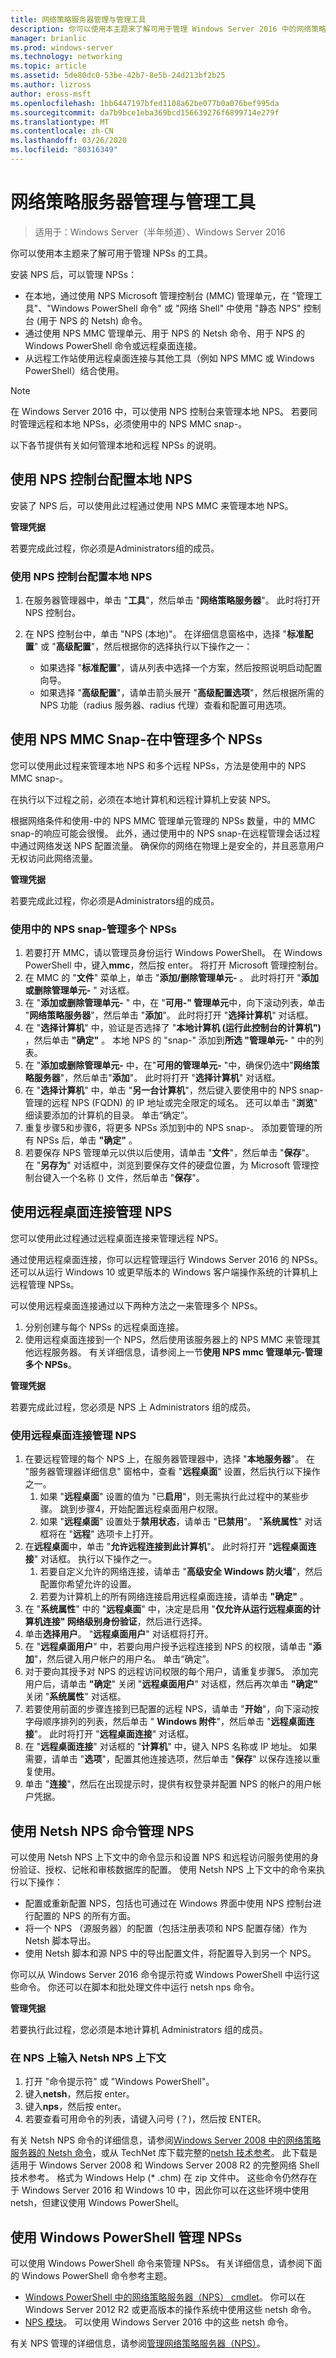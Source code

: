 ```yaml
---
title: 网络策略服务器管理与管理工具
description: 你可以使用本主题来了解可用于管理 Windows Server 2016 中的网络策略服务器的工具。
manager: brianlic
ms.prod: windows-server
ms.technology: networking
ms.topic: article
ms.assetid: 5de80dc0-53be-42b7-8e5b-24d213bf2b25
ms.author: lizross
author: eross-msft
ms.openlocfilehash: 1bb6447197bfed1108a62be077b0a076bef995da
ms.sourcegitcommit: da7b9bce1eba369bcd156639276f6899714e279f
ms.translationtype: MT
ms.contentlocale: zh-CN
ms.lasthandoff: 03/26/2020
ms.locfileid: "80316349"
---
```

# <a name="network-policy-server-management-with-administration-tools"></a>网络策略服务器管理与管理工具

>适用于：Windows Server（半年频道）、Windows Server 2016

你可以使用本主题来了解可用于管理 NPSs 的工具。

安装 NPS 后，可以管理 NPSs：

- 在本地，通过使用 NPS Microsoft 管理控制台 \(MMC\) 管理单元，在 "管理工具"、"Windows PowerShell 命令" 或 "网络 Shell" 中使用 "静态 NPS" 控制台 \(用于 NPS 的 Netsh\) 命令。
- 通过使用 NPS MMC 管理单元、用于 NPS 的 Netsh 命令、用于 NPS 的 Windows PowerShell 命令或远程桌面连接。
- 从远程工作站使用远程桌面连接与其他工具（例如 NPS MMC 或 Windows PowerShell）结合使用。

>[!NOTE]
>在 Windows Server 2016 中，可以使用 NPS 控制台来管理本地 NPS。 若要同时管理远程和本地 NPSs，必须使用中的 NPS MMC snap\-。

以下各节提供有关如何管理本地和远程 NPSs 的说明。

## <a name="configure-the-local-nps-by-using-the-nps-console"></a>使用 NPS 控制台配置本地 NPS

安装了 NPS 后，可以使用此过程通过使用 NPS MMC 来管理本地 NPS。

**管理凭据** 

若要完成此过程，你必须是Administrators组的成员。

### <a name="to-configure-the-local-nps-by-using-the-nps-console"></a>使用 NPS 控制台配置本地 NPS

1. 在服务器管理器中，单击 "**工具**"，然后单击 "**网络策略服务器**"。 此时将打开 NPS 控制台。

2. 在 NPS 控制台中，单击 "NPS \(本地\)"。 在详细信息窗格中，选择 "**标准配置**" 或 "**高级配置**"，然后根据你的选择执行以下操作之一：
    - 如果选择 "**标准配置**"，请从列表中选择一个方案，然后按照说明启动配置向导。
    - 如果选择 "**高级配置**"，请单击箭头展开 "**高级配置选项**"，然后根据所需的 NPS 功能（radius 服务器、radius 代理）查看和配置可用选项。

## <a name="manage-multiple-npss-by-using-the-nps-mmc-snap-in"></a>使用 NPS MMC Snap\-在中管理多个 NPSs

您可以使用此过程来管理本地 NPS 和多个远程 NPSs，方法是使用中的 NPS MMC snap\-。

在执行以下过程之前，必须在本地计算机和远程计算机上安装 NPS。

根据网络条件和使用\-中的 NPS MMC 管理单元管理的 NPSs 数量，中的 MMC snap\-的响应可能会很慢。 此外，通过使用中的 NPS snap\-在远程管理会话过程中通过网络发送 NPS 配置流量。 确保你的网络在物理上是安全的，并且恶意用户无权访问此网络流量。

**管理凭据** 

若要完成此过程，你必须是Administrators组的成员。

### <a name="to-manage-multiple-npss-by-using-the-nps-snap-in"></a>使用中的 NPS snap\-管理多个 NPSs

1. 若要打开 MMC，请以管理员身份运行 Windows PowerShell。 在 Windows PowerShell 中，键入**mmc**，然后按 enter。 将打开 Microsoft 管理控制台。
2. 在 MMC 的 "**文件**" 菜单上，单击 "**添加/删除管理单元\-** 。 此时将打开 "**添加或删除管理单元\-** " 对话框。
3. 在 "**添加或删除管理单元\-** " 中，在 "**可用\-" 管理单元**中，向下滚动列表，单击 "**网络策略服务器**"，然后单击 "**添加**"。 此时将打开 "**选择计算机**" 对话框。
4. 在 "**选择计算机**" 中，验证是否选择了 "**本地计算机 \(运行此控制台的计算机"\)** ，然后单击 **"确定"** 。 本地 NPS 的 "snap\-" 添加到**所选 "管理单元\-** " 中的列表。
5. 在 "**添加或删除管理单元\-** 中，在"**可用的管理单元\-** "中，确保仍选中"**网络策略服务器**"，然后单击"**添加**"。 此时将打开 "**选择计算机**" 对话框。
6. 在 "**选择计算机**" 中，单击 "**另一台计算机**"，然后键入要使用中的 NPS snap\-管理的远程 NPS \(FQDN\) 的 IP 地址或完全限定的域名。 还可以单击 "**浏览**" 细读要添加的计算机的目录。 单击“确定”。
7. 重复步骤5和步骤6，将更多 NPSs 添加到中的 NPS snap\-。 添加要管理的所有 NPSs 后，单击 **"确定"** 。
8. 若要保存 NPS 管理单元以供以后使用，请单击 "**文件**"，然后单击 "**保存**"。 在 "**另存为**" 对话框中，浏览到要保存文件的硬盘位置，为 Microsoft 管理控制台键入一个名称 \(\) 文件，然后单击 "**保存**"。 

## <a name="manage-an-nps-by-using-remote-desktop-connection"></a>使用远程桌面连接管理 NPS

您可以使用此过程通过远程桌面连接来管理远程 NPS。

通过使用远程桌面连接，你可以远程管理运行 Windows Server 2016 的 NPSs。 还可以从运行 Windows 10 或更早版本的 Windows 客户端操作系统的计算机上远程管理 NPSs。

可以使用远程桌面连接通过以下两种方法之一来管理多个 NPSs。

1. 分别创建与每个 NPSs 的远程桌面连接。
2. 使用远程桌面连接到一个 NPS，然后使用该服务器上的 NPS MMC 来管理其他远程服务器。 有关详细信息，请参阅上一节**使用 NPS mmc 管理单元\-管理多个 NPSs**。

**管理凭据** 

若要完成此过程，您必须是 NPS 上 Administrators 组的成员。

### <a name="to-manage-an-nps-by-using-remote-desktop-connection"></a>使用远程桌面连接管理 NPS

1. 在要远程管理的每个 NPS 上，在服务器管理器中，选择 "**本地服务器**"。 在 "服务器管理器详细信息" 窗格中，查看 "**远程桌面**" 设置，然后执行以下操作之一。 
    1. 如果 "**远程桌面**" 设置的值为 "已**启用**"，则无需执行此过程中的某些步骤。 跳到步骤4，开始配置远程桌面用户权限。
    2. 如果 "**远程桌面**" 设置处于**禁用状态**，请单击 "**已禁用**"。 "**系统属性**" 对话框将在 "**远程**" 选项卡上打开。
2. 在**远程桌面**中，单击 "**允许远程连接到此计算机**"。 此时将打开 "**远程桌面连接**" 对话框。 执行以下操作之一。
    1. 若要自定义允许的网络连接，请单击 "**高级安全 Windows 防火墙**"，然后配置你希望允许的设置。 
    2. 若要为计算机上的所有网络连接启用远程桌面连接，请单击 **"确定"** 。
3. 在 "**系统属性**" 中的 "**远程桌面**" 中，决定是启用 "**仅允许从运行远程桌面的计算机连接" 网络级别身份验证**，然后进行选择。
4. 单击**选择用户**。 "**远程桌面用户**" 对话框将打开。
5. 在 "**远程桌面用户**" 中，若要向用户授予远程连接到 NPS 的权限，请单击 "**添加**"，然后键入用户帐户的用户名。 单击“确定”。
6. 对于要向其授予对 NPS 的远程访问权限的每个用户，请重复步骤5。 添加完用户后，请单击 **"确定**" 关闭 "**远程桌面用户**" 对话框，然后再次单击 **"确定"** 关闭 "**系统属性**" 对话框。
7. 若要使用前面的步骤连接到已配置的远程 NPS，请单击 "**开始**"，向下滚动按字母顺序排列的列表，然后单击 " **Windows 附件**"，然后单击 "**远程桌面连接**"。 此时将打开 "**远程桌面连接**" 对话框。
8. 在 "**远程桌面连接**" 对话框的 "**计算机**" 中，键入 NPS 名称或 IP 地址。 如果需要，请单击 "**选项**"，配置其他连接选项，然后单击 "**保存**" 以保存连接以重复使用。
9. 单击 "**连接**"，然后在出现提示时，提供有权登录并配置 NPS 的帐户的用户帐户凭据。

## <a name="use-netsh-nps-commands-to-manage-an-nps"></a>使用 Netsh NPS 命令管理 NPS

可以使用 Netsh NPS 上下文中的命令显示和设置 NPS 和远程访问服务使用的身份验证、授权、记帐和审核数据库的配置。 使用 Netsh NPS 上下文中的命令来执行以下操作：

- 配置或重新配置 NPS，包括也可通过在 Windows 界面中使用 NPS 控制台进行配置的 NPS 的所有方面。
- 将一个 NPS （源服务器）的配置（包括注册表项和 NPS 配置存储）作为 Netsh 脚本导出。
- 使用 Netsh 脚本和源 NPS 中的导出配置文件，将配置导入到另一个 NPS。

你可以从 Windows Server 2016 命令提示符或 Windows PowerShell 中运行这些命令。 你还可以在脚本和批处理文件中运行 netsh nps 命令。

**管理凭据** 

若要执行此过程，您必须是本地计算机 Administrators 组的成员。

### <a name="to-enter-the-netsh-nps-context-on-an-nps"></a>在 NPS 上输入 Netsh NPS 上下文

1. 打开 "命令提示符" 或 "Windows PowerShell"。
2. 键入**netsh**，然后按 enter。
3. 键入**nps**，然后按 enter。
4. 若要查看可用命令的列表，请键入问号 \(？\)，然后按 ENTER。


有关 Netsh NPS 命令的详细信息，请参阅[Windows Server 2008 中的网络策略服务器的 Netsh 命令](https://technet.microsoft.com/library/cc754428(v=ws.10).aspx)，或从 TechNet 库下载完整的[netsh 技术参考](https://gallery.technet.microsoft.com/Netsh-Technical-Reference-c46523dc?redir=0)。 此下载是适用于 Windows Server 2008 和 Windows Server 2008 R2 的完整网络 Shell 技术参考。 格式为 Windows Help \(* .chm\) 在 zip 文件中。 这些命令仍然存在于 Windows Server 2016 和 Windows 10 中，因此你可以在这些环境中使用 netsh，但建议使用 Windows PowerShell。

## <a name="use-windows-powershell-to-manage-npss"></a>使用 Windows PowerShell 管理 NPSs

可以使用 Windows PowerShell 命令来管理 NPSs。 有关详细信息，请参阅下面的 Windows PowerShell 命令参考主题。

- [Windows PowerShell 中的网络策略服务器（NPS） cmdlet](https://technet.microsoft.com/library/jj872739(v=wps.630).aspx)。 你可以在 Windows Server 2012 R2 或更高版本的操作系统中使用这些 netsh 命令。
- [NPS 模块](https://technet.microsoft.com/itpro/powershell/windows/nps/index)。 可以使用 Windows Server 2016 中的这些 netsh 命令。

有关 NPS 管理的详细信息，请参阅[管理网络策略服务器（NPS）](nps-manage-top.md)。
